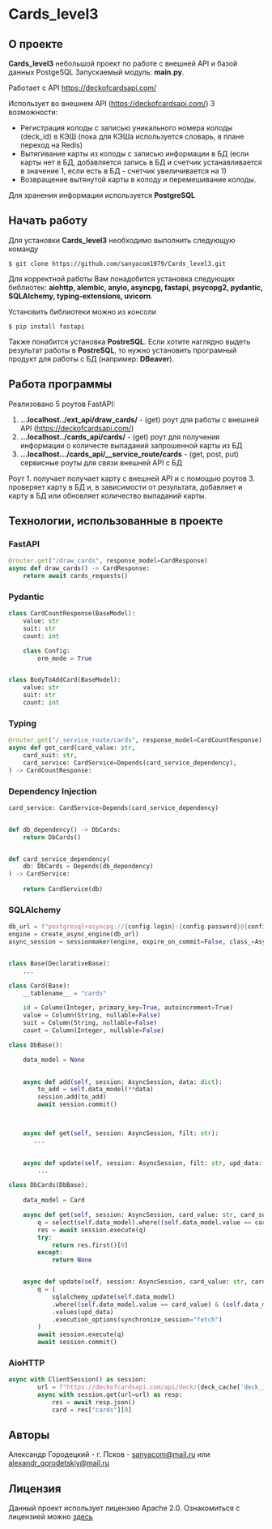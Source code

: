 # Cards_level3

## О проекте

**Cards_level3** небольшой проект по работе с внешней API и базой данных PostgeSQL
Запускаемый модуль: **main.py**.


Работает с API https://deckofcardsapi.com/

Использует во внешнем API (https://deckofcardsapi.com/) 3 возможности:

- Регистрация колоды с записью уникального номера колоды (deck_id) в КЭШ 
  (пока для КЭШа используется словарь, в плане переход на Redis)
- Вытягивание карты из колоды с записью информации в БД (если карты нет в БД, добавляется запись в БД и счетчик
  устанавливается в значение 1, если есть в БД - счетчик увеличивается на 1)
- Возвращение вытянутой карты в колоду и перемешивание колоды.

Для хранения информации используется **PostgreSQL**

## Начать работу

Для установки **Cards_level3** необходимо выполнить следующую команду

```console
$ git clone https://github.com/sanyacom1979/Cards_level3.git
```

Для корректной работы Вам понадобится установка следующих библиотек: **aiohttp, alembic, anyio, asyncpg, fastapi, psycopg2, pydantic, SQLAlchemy, typing-extensions, uvicorn**.

Установить библиотеки можно из консоли

```console
$ pip install fastapi
```
Также понабится установка **PostreSQL**. Если хотите наглядно выдеть результат работы в **PostreSQL**, то нужно установить програмный продукт для работы с БД (например: **DBeaver**).

## Работа программы

Реализовано 5 роутов FastAPI:

1. **...localhost../ext_api/draw_cards/**  -  (get) роут для работы с внешней API (https://deckofcardsapi.com/) 
2. **...localhost../cards_api/cards/**     - (get) роут для получения информации о количесте выпаданий запрошенной карты из БД 
3. **...localhost.../cards_api/__service_route/cards** - (get, post, put) сервисные роуты для связи внешней API c БД 

Роут 1. получает получает карту с внешней API и с помощью роутов 3. проверяет карту в БД и, в зависимости от результата, добавляет и карту в БД или обновляет количество выпаданий карты. 

## Технологии, использованные в проекте

### FastAPI

```python
@router.get("/draw_cards", response_model=CardResponse)
async def draw_cards() -> CardResponse:           
    return await cards_requests()
```

### Pydantic

```python
class CardCountResponse(BaseModel):
    value: str
    suit: str
    count: int

    class Config:
        orm_mode = True


class BodyToAddCard(BaseModel):
    value: str
    suit: str
    count: int
```

### Typing

```python
@router.get("/_service_route/cards", response_model=CardCountResponse)
async def get_card(card_value: str,
    card_suit: str, 
    card_service: CardService=Depends(card_service_dependency),
) -> CardCountResponse:
```

### Dependency Injection

```python
card_service: CardService=Depends(card_service_dependency)
```
```python

def db_dependency() -> DbCards: 
	return DbCards()


def card_service_dependency(
	db: DbCards = Depends(db_dependency)
) -> CardService:
	
	return CardService(db)

```

### SQLAlchemy

```python
db_url = f"postgresql+asyncpg://{config.login}:{config.password}@{config.host}:{config.port}/{config.database}"
engine = create_async_engine(db_url)
async_session = sessionmaker(engine, expire_on_commit=False, class_=AsyncSession)


class Base(DeclarativeBase):
    ...
```

```python
class Card(Base):
    __tablename__ = "cards"

    id = Column(Integer, primary_key=True, autoincrement=True)
    value = Column(String, nullable=False)
    suit = Column(String, nullable=False)
    count = Column(Integer, nullable=False)

```

```python
class DbBase():

    data_model = None

    
    async def add(self, session: AsyncSession, data: dict):
        to_add = self.data_model(**data)
        session.add(to_add)
        await session.commit()



    async def get(self, session: AsyncSession, filt: str):
       ...

    
    async def update(self, session: AsyncSession, filt: str, upd_data: dict):
        ...
```

```python
class DbCards(DbBase):
    
    data_model = Card

    async def get(self, session: AsyncSession, card_value: str, card_suit: str):
        q = select(self.data_model).where((self.data_model.value == card_value) & (self.data_model.suit == card_suit))
        res = await session.execute(q)
        try:
            return res.first()[0]
        except:
            return None


    async def update(self, session: AsyncSession, card_value: str, card_suit: str, upd_data: dict):
        q = (
            sqlalchemy_update(self.data_model)
            .where((self.data_model.value == card_value) & (self.data_model.suit == card_suit))
            .values(upd_data)
            .execution_options(synchronize_session="fetch")
        )
        await session.execute(q)
        await session.commit()
```

### AioHTTP

```python
async with ClientSession() as session:
		url = f"https://deckofcardsapi.com/api/deck/{deck_cache['deck_id']}/draw/?count=1"
		async with session.get(url=url) as resp:
			res = await resp.json()
			card = res["cards"][0]
```

## Авторы

Александр Городецкий - г. Псков - sanyacom@mail.ru или alexandr_gorodetskiy@mail.ru

## Лицензия

Данный проект использует лицензию Apache 2.0.
Ознакомиться с лицензией можно [здесь](https://github.com/sanyacom1979/Cards_level3/blob/main/LICENSE)